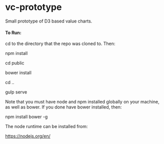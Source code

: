 # vc-prototype
Small prototype of D3 based value charts.


#### To Run:

cd to the directory that the repo was cloned to. Then:

  npm install
  
  cd public
  
  bower install
  
  cd ..
  
  gulp serve
  
Note that you must have node and npm installed globally on your machine, as well as bower. If you done have bower installed, then:

  npm install bower -g
  
The node runtime can be installed from:

https://nodejs.org/en/
  
